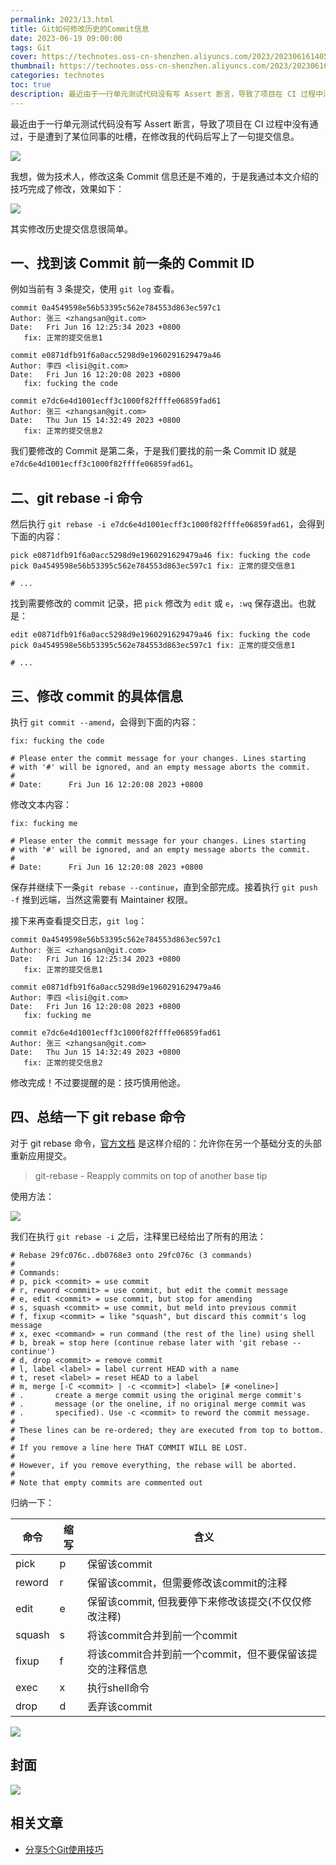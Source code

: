 ```yaml
---
permalink: 2023/13.html
title: Git如何修改历史的Commit信息
date: 2023-06-19 09:00:00
tags: Git
cover: https://technotes.oss-cn-shenzhen.aliyuncs.com/2023/20230616140555.png
thumbnail: https://technotes.oss-cn-shenzhen.aliyuncs.com/2023/20230616140555.png
categories: technotes
toc: true
description: 最近由于一行单元测试代码没有写 Assert 断言，导致了项目在 CI 过程中没有通过，于是遭到了某位同事的吐槽，在修改我的代码后写上了一句提交信息。我想，做为技术人，修改这条 Commit 信息还是不难的，于是我通过本文介绍的技巧完成了修改。
---
```


最近由于一行单元测试代码没有写 Assert 断言，导致了项目在 CI 过程中没有通过，于是遭到了某位同事的吐槽，在修改我的代码后写上了一句提交信息。

![](https://technotes.oss-cn-shenzhen.aliyuncs.com/2023/image-20230616132530909.png)

我想，做为技术人，修改这条 Commit 信息还是不难的，于是我通过本文介绍的技巧完成了修改，效果如下：

![](https://technotes.oss-cn-shenzhen.aliyuncs.com/2023/image-20230616133302759.png)

其实修改历史提交信息很简单。

<!-- more -->

## 一、找到该 Commit 前一条的 Commit ID

例如当前有 3 条提交，使用 `git log` 查看。

```
commit 0a4549598e56b53395c562e784553d863ec597c1
Author: 张三 <zhangsan@git.com>
Date:   Fri Jun 16 12:25:34 2023 +0800
   fix: 正常的提交信息1

commit e0871dfb91f6a0acc5298d9e1960291629479a46
Author: 李四 <lisi@git.com>
Date:   Fri Jun 16 12:20:08 2023 +0800
   fix: fucking the code

commit e7dc6e4d1001ecff3c1000f82ffffe06859fad61
Author: 张三 <zhangsan@git.com>
Date:   Thu Jun 15 14:32:49 2023 +0800
   fix: 正常的提交信息2
```

我们要修改的 Commit 是第二条，于是我们要找的前一条 Commit ID 就是 `e7dc6e4d1001ecff3c1000f82ffffe06859fad61`。

## 二、git rebase -i 命令

然后执行 `git rebase -i e7dc6e4d1001ecff3c1000f82ffffe06859fad61`，会得到下面的内容：

```
pick e0871dfb91f6a0acc5298d9e1960291629479a46 fix: fucking the code
pick 0a4549598e56b53395c562e784553d863ec597c1 fix: 正常的提交信息1

# ...
```

找到需要修改的 commit 记录，把 `pick` 修改为 `edit` 或 `e`，`:wq` 保存退出。也就是：

```
edit e0871dfb91f6a0acc5298d9e1960291629479a46 fix: fucking the code
pick 0a4549598e56b53395c562e784553d863ec597c1 fix: 正常的提交信息1

# ...
```

## 三、修改 commit 的具体信息

执行 `git commit --amend`，会得到下面的内容：

```
fix: fucking the code

# Please enter the commit message for your changes. Lines starting
# with '#' will be ignored, and an empty message aborts the commit.
#
# Date:      Fri Jun 16 12:20:08 2023 +0800
```

修改文本内容：

```
fix: fucking me

# Please enter the commit message for your changes. Lines starting
# with '#' will be ignored, and an empty message aborts the commit.
#
# Date:      Fri Jun 16 12:20:08 2023 +0800
```

保存并继续下一条`git rebase --continue`，直到全部完成。接着执行 `git push -f` 推到远端，当然这需要有 Maintainer 权限。

接下来再查看提交日志，`git log`：

```
commit 0a4549598e56b53395c562e784553d863ec597c1
Author: 张三 <zhangsan@git.com>
Date:   Fri Jun 16 12:25:34 2023 +0800
   fix: 正常的提交信息1

commit e0871dfb91f6a0acc5298d9e1960291629479a46
Author: 李四 <lisi@git.com>
Date:   Fri Jun 16 12:20:08 2023 +0800
   fix: fucking me

commit e7dc6e4d1001ecff3c1000f82ffffe06859fad61
Author: 张三 <zhangsan@git.com>
Date:   Thu Jun 15 14:32:49 2023 +0800
   fix: 正常的提交信息2
```

修改完成！不过要提醒的是：技巧慎用他途。

## 四、总结一下 git rebase 命令

对于 git rebase 命令，[官方文档](https://git-scm.com/docs/git-rebase) 是这样介绍的：允许你在另一个基础分支的头部重新应用提交。

> git-rebase - Reapply commits on top of another base tip

使用方法：

![](https://technotes.oss-cn-shenzhen.aliyuncs.com/2023/image-20230616143656476.png)

我们在执行 `git rebase -i` 之后，注释里已经给出了所有的用法：

```
# Rebase 29fc076c..db0768e3 onto 29fc076c (3 commands)
#
# Commands:
# p, pick <commit> = use commit
# r, reword <commit> = use commit, but edit the commit message
# e, edit <commit> = use commit, but stop for amending
# s, squash <commit> = use commit, but meld into previous commit
# f, fixup <commit> = like "squash", but discard this commit's log message
# x, exec <command> = run command (the rest of the line) using shell
# b, break = stop here (continue rebase later with 'git rebase --continue')
# d, drop <commit> = remove commit
# l, label <label> = label current HEAD with a name
# t, reset <label> = reset HEAD to a label
# m, merge [-C <commit> | -c <commit>] <label> [# <oneline>]
# .       create a merge commit using the original merge commit's
# .       message (or the oneline, if no original merge commit was
# .       specified). Use -c <commit> to reword the commit message.
#
# These lines can be re-ordered; they are executed from top to bottom.
#
# If you remove a line here THAT COMMIT WILL BE LOST.
#
# However, if you remove everything, the rebase will be aborted.
#
# Note that empty commits are commented out
```

归纳一下：

| 命令   | 缩写 | 含义                                                     |
| ------ | ---- | -------------------------------------------------------- |
| pick   | p    | 保留该commit                                             |
| reword | r    | 保留该commit，但需要修改该commit的注释                   |
| edit   | e    | 保留该commit, 但我要停下来修改该提交(不仅仅修改注释)     |
| squash | s    | 将该commit合并到前一个commit                             |
| fixup  | f    | 将该commit合并到前一个commit，但不要保留该提交的注释信息 |
| exec   | x    | 执行shell命令                                            |
| drop   | d    | 丢弃该commit                                             |

![](https://technotes.oss-cn-shenzhen.aliyuncs.com/2023/202303052135542.gif)

## 封面

![](https://technotes.oss-cn-shenzhen.aliyuncs.com/2023/20230616140555.png)

## 相关文章

- [分享5个Git使用技巧](https://mp.weixin.qq.com/s/ETX8rIwu8Y_0qN-C718gSQ)

